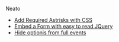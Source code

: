 Neato


 - [Add Required Astrisks with CSS](Add_Required_Astrisks_with_CSS.md)
 - [Embed a Form with easy to read JQuery](/portals/jquery-form-embed.md)
 - [Hide optionis from full events](hide_full.md)
